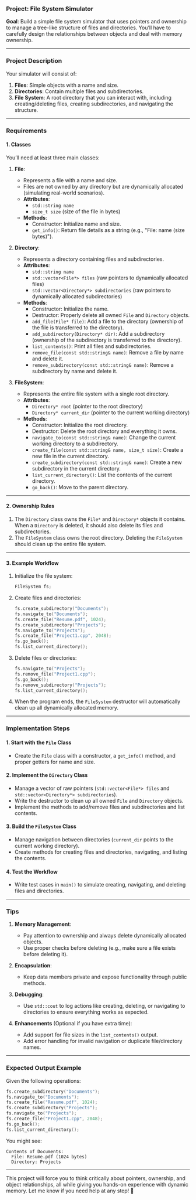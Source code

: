 ### **Project: File System Simulator**

**Goal**: Build a simple file system simulator that uses pointers and ownership to manage a tree-like structure of files and directories. You’ll have to carefully design the relationships between objects and deal with memory ownership.

---

### **Project Description**
Your simulator will consist of:
1. **Files**: Simple objects with a name and size.
2. **Directories**: Contain multiple files and subdirectories.
3. **File System**: A root directory that you can interact with, including creating/deleting files, creating subdirectories, and navigating the structure.

---

### **Requirements**

#### **1. Classes**
You’ll need at least three main classes:
1. **File**:
    - Represents a file with a name and size.
    - Files are not owned by any directory but are dynamically allocated (simulating real-world scenarios).
    - **Attributes**:
        - `std::string name`
        - `size_t size` (size of the file in bytes)
    - **Methods**:
        - Constructor: Initialize name and size.
        - `get_info()`: Return file details as a string (e.g., "File: name (size bytes)").

2. **Directory**:
    - Represents a directory containing files and subdirectories.
    - **Attributes**:
        - `std::string name`
        - `std::vector<File*> files` (raw pointers to dynamically allocated files)
        - `std::vector<Directory*> subdirectories` (raw pointers to dynamically allocated subdirectories)
    - **Methods**:
        - Constructor: Initialize the name.
        - Destructor: Properly delete all owned `File` and `Directory` objects.
        - `add_file(File* file)`: Add a file to the directory (ownership of the file is transferred to the directory).
        - `add_subdirectory(Directory* dir)`: Add a subdirectory (ownership of the subdirectory is transferred to the directory).
        - `list_contents()`: Print all files and subdirectories.
        - `remove_file(const std::string& name)`: Remove a file by name and delete it.
        - `remove_subdirectory(const std::string& name)`: Remove a subdirectory by name and delete it.

3. **FileSystem**:
    - Represents the entire file system with a single root directory.
    - **Attributes**:
        - `Directory* root` (pointer to the root directory)
        - `Directory* current_dir` (pointer to the current working directory)
    - **Methods**:
        - Constructor: Initialize the root directory.
        - Destructor: Delete the root directory and everything it owns.
        - `navigate_to(const std::string& name)`: Change the current working directory to a subdirectory.
        - `create_file(const std::string& name, size_t size)`: Create a new file in the current directory.
        - `create_subdirectory(const std::string& name)`: Create a new subdirectory in the current directory.
        - `list_current_directory()`: List the contents of the current directory.
        - `go_back()`: Move to the parent directory.

---

#### **2. Ownership Rules**
1. The `Directory` class owns the `File*` and `Directory*` objects it contains. When a `Directory` is deleted, it should also delete its files and subdirectories.
2. The `FileSystem` class owns the root directory. Deleting the `FileSystem` should clean up the entire file system.

---

#### **3. Example Workflow**
1. Initialize the file system:
    ```cpp
    FileSystem fs;
    ```
2. Create files and directories:
    ```cpp
    fs.create_subdirectory("Documents");
    fs.navigate_to("Documents");
    fs.create_file("Resume.pdf", 1024);
    fs.create_subdirectory("Projects");
    fs.navigate_to("Projects");
    fs.create_file("Project1.cpp", 2048);
    fs.go_back();
    fs.list_current_directory();
    ```
3. Delete files or directories:
    ```cpp
    fs.navigate_to("Projects");
    fs.remove_file("Project1.cpp");
    fs.go_back();
    fs.remove_subdirectory("Projects");
    fs.list_current_directory();
    ```
4. When the program ends, the `FileSystem` destructor will automatically clean up all dynamically allocated memory.

---

### **Implementation Steps**

#### **1. Start with the `File` Class**
- Create the `File` class with a constructor, a `get_info()` method, and proper getters for name and size.

#### **2. Implement the `Directory` Class**
- Manage a vector of raw pointers (`std::vector<File*> files` and `std::vector<Directory*> subdirectories`).
- Write the destructor to clean up all owned `File` and `Directory` objects.
- Implement the methods to add/remove files and subdirectories and list contents.

#### **3. Build the `FileSystem` Class**
- Manage navigation between directories (`current_dir` points to the current working directory).
- Create methods for creating files and directories, navigating, and listing the contents.

#### **4. Test the Workflow**
- Write test cases in `main()` to simulate creating, navigating, and deleting files and directories.

---

### **Tips**
1. **Memory Management**:
   - Pay attention to ownership and always delete dynamically allocated objects.
   - Use proper checks before deleting (e.g., make sure a file exists before deleting it).

2. **Encapsulation**:
   - Keep data members private and expose functionality through public methods.

3. **Debugging**:
   - Use `std::cout` to log actions like creating, deleting, or navigating to directories to ensure everything works as expected.

4. **Enhancements** (Optional if you have extra time):
   - Add support for file sizes in the `list_contents()` output.
   - Add error handling for invalid navigation or duplicate file/directory names.

---

### **Expected Output Example**
Given the following operations:
```cpp
fs.create_subdirectory("Documents");
fs.navigate_to("Documents");
fs.create_file("Resume.pdf", 1024);
fs.create_subdirectory("Projects");
fs.navigate_to("Projects");
fs.create_file("Project1.cpp", 2048);
fs.go_back();
fs.list_current_directory();
```

You might see:
```
Contents of Documents:
  File: Resume.pdf (1024 bytes)
  Directory: Projects
```

---

This project will force you to think critically about pointers, ownership, and object relationships, all while giving you hands-on experience with dynamic memory. Let me know if you need help at any step! 🚀
